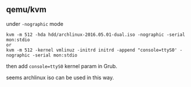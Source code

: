 
qemu/kvm
---

under `-nographic` mode
```
kvm -m 512 -hda hdd/archlinux-2016.05.01-dual.iso -nographic -serial mon:stdio
or
kvm -m 512 -kernel vmlinuz -initrd initrd -append "console=ttyS0' -nographic -serial mon:stdio
```
then add `console=ttyS0` kernel param in Grub.

seems archlinux iso can be used in this way.

